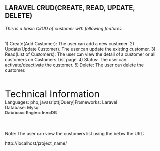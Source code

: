 <h2>LARAVEL CRUD(CREATE, READ, UPDATE, DELETE)</h2>

<h6>This is a basic CRUD of customer with following features:</h6>
1) Create(Add Customer): The user can add a new customer.
2) Update(Update Customer). The user can update the existing customer.
3) Read(List of Customers): The user can view the detail of a customer or all customers on Customers List page.
4) Status: The user can activate/deactivate the customer.
5) Delete: The user can delete the customer.
<div>&nbsp;</div>
<div>&nbsp;</div>
<div>&nbsp;</div>

<div style="font-size:30px;"> Technical Information </div>

<div>Languages: php, javasript(jQuery)</div?
<div>Frameworks: Laravel</div>
<div>Database: Mysql</div>
<div>Database Engine: InnoDB</div>

<div>&nbsp;</div>
<div>&nbsp;</div>
<div>&nbsp;</div>
Note: The user can view the customers list using the below the URL:

http://localhost/project_name/

